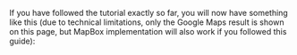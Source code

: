 If you have followed the tutorial exactly so far, you will now have something like this (due to technical limitations, only the Google Maps result is shown on this page, but MapBox implementation will also work if you followed this guide):
